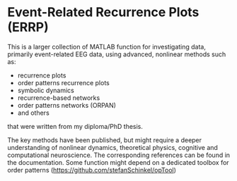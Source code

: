 Event-Related Recurrence Plots (**ERRP**)
=========================================



This is a larger collection of MATLAB function for investigating data, primarily event-related EEG data, 
using advanced, nonlinear methods such as:
 - recurrence plots
 - order patterns recurrence plots
 - symbolic dynamics
 - recurrence-based networks
 - order patterns networks (ORPAN)
 - and others

that were written from my diploma/PhD thesis. 

The key methods have been published,  but might require a deeper understanding of nonlinear dynamics, 
theoretical physics, cognitive and computational neuroscience. The corresponding references can be found in the 
documentation. Some function might depend on a dedicated toolbox for order patterns (https://github.com/stefanSchinkel/opTool)


